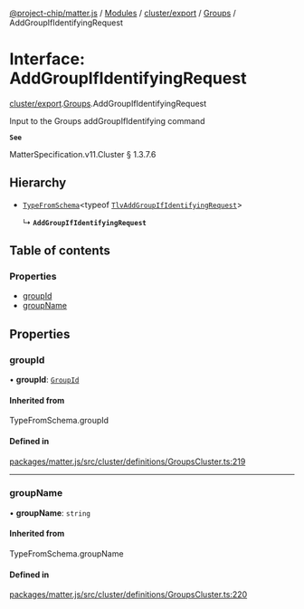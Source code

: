 [@project-chip/matter.js](../README.md) / [Modules](../modules.md) / [cluster/export](../modules/cluster_export.md) / [Groups](../modules/cluster_export.Groups.md) / AddGroupIfIdentifyingRequest

# Interface: AddGroupIfIdentifyingRequest

[cluster/export](../modules/cluster_export.md).[Groups](../modules/cluster_export.Groups.md).AddGroupIfIdentifyingRequest

Input to the Groups addGroupIfIdentifying command

**`See`**

MatterSpecification.v11.Cluster § 1.3.7.6

## Hierarchy

- [`TypeFromSchema`](../modules/tlv_export.md#typefromschema)\<typeof [`TlvAddGroupIfIdentifyingRequest`](../modules/cluster_export.Groups.md#tlvaddgroupifidentifyingrequest)\>

  ↳ **`AddGroupIfIdentifyingRequest`**

## Table of contents

### Properties

- [groupId](cluster_export.Groups.AddGroupIfIdentifyingRequest.md#groupid)
- [groupName](cluster_export.Groups.AddGroupIfIdentifyingRequest.md#groupname)

## Properties

### groupId

• **groupId**: [`GroupId`](../modules/datatype_export.md#groupid)

#### Inherited from

TypeFromSchema.groupId

#### Defined in

[packages/matter.js/src/cluster/definitions/GroupsCluster.ts:219](https://github.com/project-chip/matter.js/blob/0c058ae17fdba4c0b89b8b13c309011d51782299/packages/matter.js/src/cluster/definitions/GroupsCluster.ts#L219)

___

### groupName

• **groupName**: `string`

#### Inherited from

TypeFromSchema.groupName

#### Defined in

[packages/matter.js/src/cluster/definitions/GroupsCluster.ts:220](https://github.com/project-chip/matter.js/blob/0c058ae17fdba4c0b89b8b13c309011d51782299/packages/matter.js/src/cluster/definitions/GroupsCluster.ts#L220)

